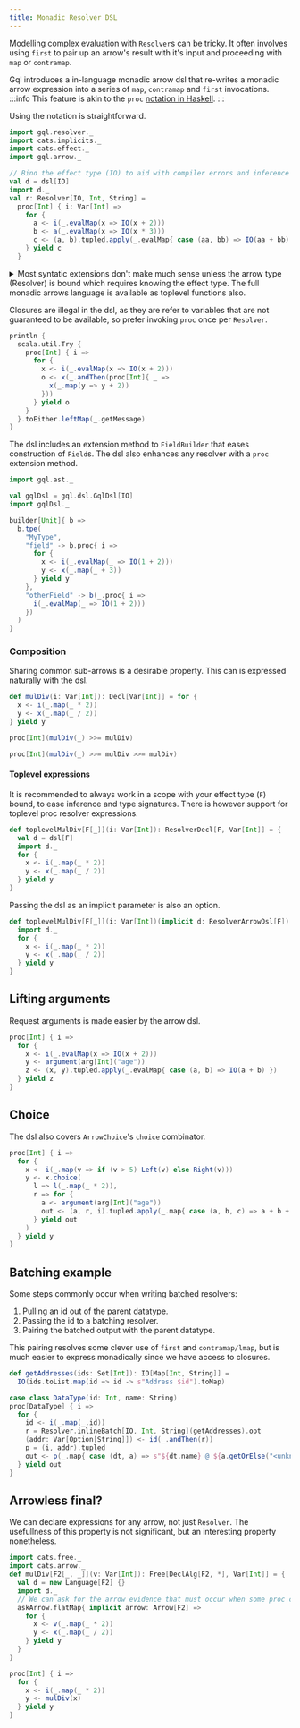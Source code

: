 ```yaml
---
title: Monadic Resolver DSL
---
```

Modelling complex evaluation with `Resolver`s can be tricky.
It often involves using `first` to pair up an arrow's result with it's input and proceeding with `map` or `contramap`.

Gql introduces a in-language monadic arrow dsl that re-writes a monadic arrow expression into a series of `map`, `contramap` and `first` invocations.
:::info
This feature is akin to the `proc` [notation in Haskell](https://en.wikibooks.org/wiki/Haskell/Arrow_tutorial#Arrow_proc_notation).
:::

Using the notation is straightforward.
```scala mdoc:silent
import gql.resolver._
import cats.implicits._
import cats.effect._
import gql.arrow._

// Bind the effect type (IO) to aid with compiler errors and inference
val d = dsl[IO]
import d._
val r: Resolver[IO, Int, String] = 
  proc[Int] { i: Var[Int] =>
    for {
      a <- i(_.evalMap(x => IO(x + 2)))
      b <- a(_.evalMap(x => IO(x * 3)))
      c <- (a, b).tupled.apply(_.evalMap{ case (aa, bb) => IO(aa + bb) }.map(_.toString))
    } yield c
  }
```

<details>
  <summary>Most syntatic extensions don't make much sense unless the arrow type (Resolver) is bound which requires knowing the effect type. The full monadic arrows language is available as toplevel functions also.</summary>

```scala mdoc:nest
import gql.arrow.{Language => L}
L.proc[Resolver[IO, *, *], Int, String] { i =>
  for {
    x <- L.declare[Resolver[IO, *, *], Int, Int](i)(Resolver.lift[IO, Int](z => z * 2))
    y <- L.declare[Resolver[IO, *, *], (Int, Int), String]((x, x).tupled)(Resolver.lift[IO, (Int, Int)]{ case (a, b) => (a + b).toString() })
  } yield y
}
```

</details>

Closures are illegal in the dsl, as they are refer to variables that are not guaranteed to be available, so prefer invoking `proc` once per `Resolver`.
```scala mdoc
println {
  scala.util.Try {
    proc[Int] { i =>
      for {
        x <- i(_.evalMap(x => IO(x + 2)))
        o <- x(_.andThen(proc[Int]{ _ =>
          x(_.map(y => y + 2))
        }))
      } yield o
    }
  }.toEither.leftMap(_.getMessage)
}
```

The dsl includes an extension method to `FieldBuilder` that eases construction of `Field`s.
The dsl also enhances any resolver with a `proc` extension method.
```scala mdoc:silent
import gql.ast._

val gqlDsl = gql.dsl.GqlDsl[IO]
import gqlDsl._

builder[Unit]{ b =>
  b.tpe(
    "MyType",
    "field" -> b.proc{ i =>
      for {
        x <- i(_.evalMap(_ => IO(1 + 2)))
        y <- x(_.map(_ + 3))
      } yield y
    },
    "otherField" -> b(_.proc{ i =>
      i(_.evalMap(_ => IO(1 + 2)))
    })
  )
}
```

### Composition
Sharing common sub-arrows is a desirable property.
This can is expressed naturally with the dsl.
```scala mdoc:nest
def mulDiv(i: Var[Int]): Decl[Var[Int]] = for {
  x <- i(_.map(_ * 2))
  y <- x(_.map(_ / 2))
} yield y

proc[Int](mulDiv(_) >>= mulDiv)

proc[Int](mulDiv(_) >>= mulDiv >>= mulDiv)
```

#### Toplevel expressions
It is recommended to always work in a scope with your effect type (`F`) bound, to ease inference and type signatures.
There is however support for toplevel proc resolver expressions.
```scala mdoc:nest
def toplevelMulDiv[F[_]](i: Var[Int]): ResolverDecl[F, Var[Int]] = {
  val d = dsl[F]
  import d._
  for {
    x <- i(_.map(_ * 2))
    y <- x(_.map(_ / 2))
  } yield y
}
```

Passing the dsl as an implicit parameter is also an option.
```scala mdoc:nest
def toplevelMulDiv[F[_]](i: Var[Int])(implicit d: ResolverArrowDsl[F]): ResolverDecl[F, Var[Int]] = {
  import d._
  for {
    x <- i(_.map(_ * 2))
    y <- x(_.map(_ / 2))
  } yield y
}
```

## Lifting arguments
Request arguments is made easier by the arrow dsl.
```scala mdoc:silent
proc[Int] { i =>
  for {
    x <- i(_.evalMap(x => IO(x + 2)))
    y <- argument(arg[Int]("age"))
    z <- (x, y).tupled.apply(_.evalMap{ case (a, b) => IO(a + b) })
  } yield z
}
```

## Choice
The dsl also covers `ArrowChoice`'s `choice` combinator.
```scala mdoc:silent
proc[Int] { i =>
  for {
    x <- i(_.map(v => if (v > 5) Left(v) else Right(v)))
    y <- x.choice(
      l => l(_.map(_ * 2)),
      r => for {
        a <- argument(arg[Int]("age"))
        out <- (a, r, i).tupled.apply(_.map{ case (a, b, c) => a + b + c })
      } yield out
    )
  } yield y
}
```

## Batching example
Some steps commonly occur when writing batched resolvers:
1. Pulling an id out of the parent datatype.
2. Passing the id to a batching resolver.
3. Pairing the batched output with the parent datatype.

This pairing resolves some clever use of `first` and `contramap/lmap`, but is much easier to express monadically since we have access to closures.
```scala mdoc:silent
def getAddresses(ids: Set[Int]): IO[Map[Int, String]] =
  IO(ids.toList.map(id => id -> s"Address $id").toMap)

case class DataType(id: Int, name: String)
proc[DataType] { i =>
  for {
    id <- i(_.map(_.id))
    r = Resolver.inlineBatch[IO, Int, String](getAddresses).opt
    (addr: Var[Option[String]]) <- id(_.andThen(r))
    p = (i, addr).tupled
    out <- p(_.map{ case (dt, a) => s"${dt.name} @ ${a.getOrElse("<unknown>")}" })
  } yield out
}
```

## Arrowless final?
We can declare expressions for any arrow, not just `Resolver`.
The usefullness of this property is not significant, but an interesting property nonetheless.
```scala mdoc:nest:silent
import cats.free._
import cats.arrow._
def mulDiv[F2[_, _]](v: Var[Int]): Free[DeclAlg[F2, *], Var[Int]] = {
  val d = new Language[F2] {}
  import d._
  // We can ask for the arrow evidence that must occur when some proc compiles us
  askArrow.flatMap{ implicit arrow: Arrow[F2] =>
    for {
      x <- v(_.map(_ * 2))
      y <- x(_.map(_ / 2))
    } yield y
  }
}

proc[Int] { i =>
  for {
    x <- i(_.map(_ * 2))
    y <- mulDiv(x)
  } yield y
}
```
